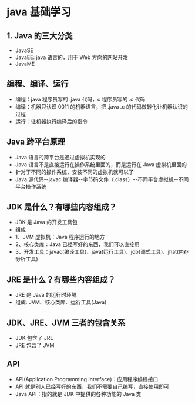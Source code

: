 # java 基础学习

## 1. Java 的三大分类
* JavaSE
* JavaEE: java 语言的，用于 Web 方向的网站开发
* JavaME

## 编程、编译、运行
* 编程：java 程序员写的 .java 代码，c 程序员写的 .c 代码
* 编译：机器只认识 0011 的机器语言，把 .java .c 的代码做转化让机器认识的过程
* 运行：让机器执行编译后的指令

## Java 跨平台原理
* Java 语言的跨平台是通过虚拟机实现的
* Java 语言不是直接运行在操作系统里面的，而是运行在 Java 虚拟机里面的
* 针对于不同的操作系统，安装不同的虚拟机就可以了
* Java 源代码--javac 编译器--字节码文件（.class）--不同平台虚拟机--不同平台操作系统

## JDK 是什么？有哪些内容组成？
* JDK 是 Java 的开发工具包
* 组成
* 1、JVM 虚拟机：Java 程序运行的地方
* 2、核心类库：Java 已经写好的东西，我们可以直接用
* 3、开发工具：javac(编译工具)、java(运行工具)、jdb(调式工具)、jhat(内存分析工具)

## JRE 是什么？有哪些内容组成？
* JRE 是 Java 的运行时环境
* 组成: JVM、核心类库、运行工具(Java)

## JDK、JRE、JVM 三者的包含关系
* JDK 包含了 JRE
* JRE 包含了 JVM

## API
* API(Application Programming Interface)：应用程序编程接口
* API 就是别人已经写好的东西，我们不需要自己编写，直接使用即可
* Java API：指的就是 JDK 中提供的各种功能的 Java 类
